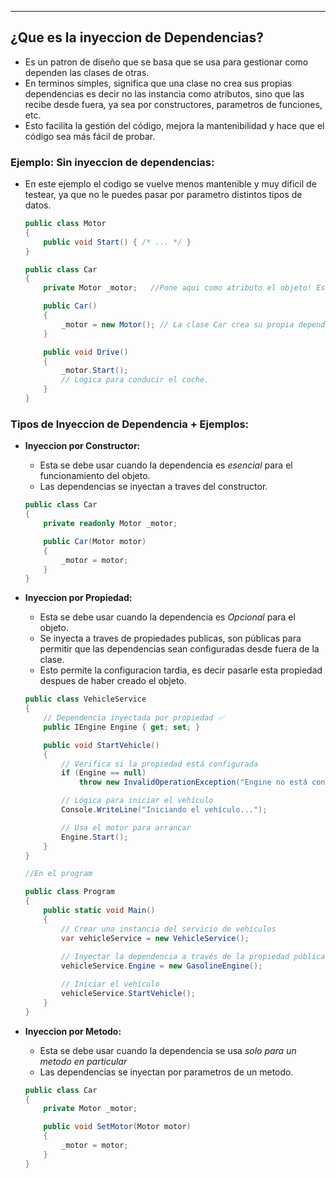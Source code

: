 
---
## ¿Que es la inyeccion de Dependencias?

- Es un patron de diseño que se basa que se usa para gestionar como dependen las clases de otras. 
- En terminos simples, significa que una clase no crea sus propias dependencias es decir no las instancia como atributos, sino que las recibe desde fuera, ya sea por constructores, parametros de funciones, etc. 
- Esto facilita la gestión del código, mejora la mantenibilidad y hace que el código sea más fácil de probar.


### Ejemplo: Sin inyeccion de dependencias:

- En este ejemplo el codigo se vuelve menos mantenible y muy dificil de testear, ya que no le puedes pasar por parametro distintos tipos de datos.

	```csharp
	public class Motor
	{
	    public void Start() { /* ... */ }
	}
	
	public class Car
	{
	    private Motor _motor;   //Pone aqui como atributo el objeto! Eso esta mal ❌
	
	    public Car()
	    {
	        _motor = new Motor(); // La clase Car crea su propia dependencia. ❌
	    }
	
	    public void Drive()
	    {
	        _motor.Start();
	        // Logica para conducir el coche.
	    }
	}
	```



### Tipos de Inyeccion de Dependencia + Ejemplos:

- **Inyeccion por Constructor:**
	 - Esta se debe usar cuando la dependencia es *esencial* para el funcionamiento del objeto.
	 - Las dependencias se inyectan a traves del constructor.
	```csharp
	public class Car
	{
	    private readonly Motor _motor;
	
	    public Car(Motor motor)
	    {
	        _motor = motor;
	    }
	}
	```

- **Inyeccion por Propiedad:**
	- Esta se debe usar cuando la dependencia es *Opcional* para el objeto.
	- Se inyecta a traves de propiedades publicas, son públicas para permitir que las dependencias sean configuradas desde fuera de la clase.
	- Esto permite la configuracion tardia, es decir pasarle esta propiedad despues de haber creado el objeto.
	
	```csharp
	public class VehicleService
	{
	    // Dependencia inyectada por propiedad ✅
	    public IEngine Engine { get; set; }
	
	    public void StartVehicle()
	    {
	        // Verifica si la propiedad está configurada
	        if (Engine == null)
	            throw new InvalidOperationException("Engine no está configurado.");
	
	        // Lógica para iniciar el vehículo
	        Console.WriteLine("Iniciando el vehículo...");
	
	        // Usa el motor para arrancar
	        Engine.Start();
	    }
	}

	//En el program 

	public class Program
	{
	    public static void Main()
	    {
	        // Crear una instancia del servicio de vehículos
	        var vehicleService = new VehicleService();
	        
	        // Inyectar la dependencia a través de la propiedad pública ✅
	        vehicleService.Engine = new GasolineEngine();
	
	        // Iniciar el vehículo
	        vehicleService.StartVehicle();
	    }
	}
	```


- **Inyeccion por Metodo:**
	 - Esta se debe usar cuando la dependencia se usa *solo para un metodo en particular*
	 - Las dependencias se inyectan por parametros de un metodo.
	 
	```csharp
	public class Car
	{
	    private Motor _motor;
	
	    public void SetMotor(Motor motor)
	    {
	        _motor = motor;
	    }
	}
	```



